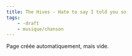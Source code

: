 ```yaml
---
title: The Hives - Hate to say I told you so
tags:
    - -draft
    - musique/chanson
---
```


Page créée automatiquement, mais vide.
